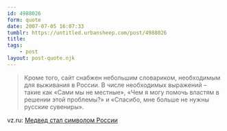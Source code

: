 ```yaml
---
id: 4988026
form: quote
date: 2007-07-05 16:07:33
tumblr: https://untitled.urbansheep.com/post/4988026
title: 
tags:
    - post
layout: post-quote.njk
---
```


<blockquote>
Кроме того, сайт снабжен небольшим словариком, необходимым для выживания в России. В числе необходимых выражений – такие как «Сами мы не местные», «Чем я могу помочь властям в решении этой проблемы?» и «Спасибо, мне больше не нужны русские сувениры».
</blockquote>

vz.ru: <a href="http://www.vz.ru/society/2007/7/4/92157.html">Медвед стал символом России</a>

